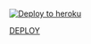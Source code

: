 

[![Deploy to heroku](https://www.herokucdn.com/deploy/button.svg)](https://heroku.com/deploy)

[DEPLOY](https://heroku.com/deploy?template=https://github.com/MaxWizardBot/HogaMaraShara/tree/main)
